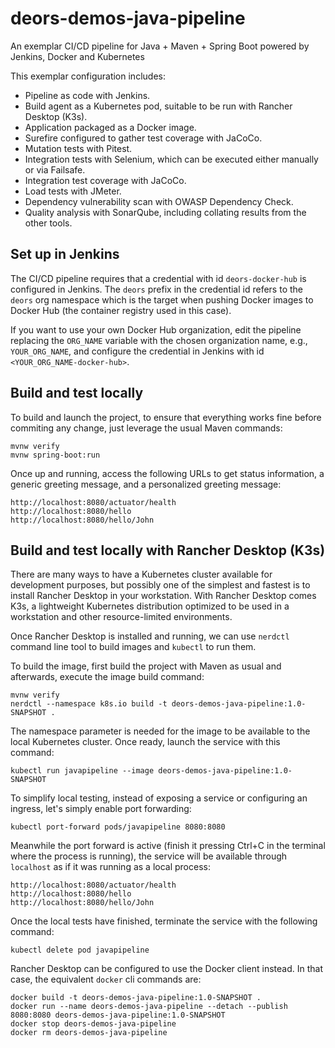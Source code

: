 # deors-demos-java-pipeline

An exemplar CI/CD pipeline for Java + Maven + Spring Boot powered by Jenkins, Docker and Kubernetes

This exemplar configuration includes:

- Pipeline as code with Jenkins.
- Build agent as a Kubernetes pod, suitable to be run with Rancher Desktop (K3s).
- Application packaged as a Docker image.
- Surefire configured to gather test coverage with JaCoCo.
- Mutation tests with Pitest.
- Integration tests with Selenium, which can be executed either manually or via Failsafe.
- Integration test coverage with JaCoCo.
- Load tests with JMeter.
- Dependency vulnerability scan with OWASP Dependency Check.
- Quality analysis with SonarQube, including collating results from the other tools.

## Set up in Jenkins

The CI/CD pipeline requires that a credential with id `deors-docker-hub` is configured in Jenkins. The `deors` prefix in the credential id refers to the `deors` org namespace which is the target when pushing Docker images to Docker Hub (the container registry used in this case).

If you want to use your own Docker Hub organization, edit the pipeline replacing the `ORG_NAME` variable with the chosen organization name, e.g., `YOUR_ORG_NAME`, and configure the credential in Jenkins with id `<YOUR_ORG_NAME-docker-hub>`.

## Build and test locally

To build and launch the project, to ensure that everything works fine before commiting any change, just leverage the usual Maven commands:

    mvnw verify
    mvnw spring-boot:run

Once up and running, access the following URLs to get status information, a generic greeting message, and a personalized greeting message:

    http://localhost:8080/actuator/health
    http://localhost:8080/hello
    http://localhost:8080/hello/John

## Build and test locally with Rancher Desktop (K3s)

There are many ways to have a Kubernetes cluster available for development purposes, but possibly one of the simplest and fastest is to install Rancher Desktop in your workstation. With Rancher Desktop comes K3s, a lightweight Kubernetes distribution optimized to be used in a workstation and other resource-limited environments.

Once Rancher Desktop is installed and running, we can use `nerdctl` command line tool to build images and `kubectl` to run them.

To build the image, first build the project with Maven as usual and afterwards, execute the image build command:

    mvnw verify
    nerdctl --namespace k8s.io build -t deors-demos-java-pipeline:1.0-SNAPSHOT .

The namespace parameter is needed for the image to be available to the local Kubernetes cluster. Once ready, launch the service with this command:

    kubectl run javapipeline --image deors-demos-java-pipeline:1.0-SNAPSHOT

To simplify local testing, instead of exposing a service or configuring an ingress, let's simply enable port forwarding:

    kubectl port-forward pods/javapipeline 8080:8080

Meanwhile the port forward is active (finish it pressing Ctrl+C in the terminal where the process is running), the service will be available through `localhost` as if it was running as a local process:

    http://localhost:8080/actuator/health
    http://localhost:8080/hello
    http://localhost:8080/hello/John

Once the local tests have finished, terminate the service with the following command:

    kubectl delete pod javapipeline

Rancher Desktop can be configured to use the Docker client instead. In that case, the equivalent `docker` cli commands are:

    docker build -t deors-demos-java-pipeline:1.0-SNAPSHOT .
    docker run --name deors-demos-java-pipeline --detach --publish 8080:8080 deors-demos-java-pipeline:1.0-SNAPSHOT
    docker stop deors-demos-java-pipeline
    docker rm deors-demos-java-pipeline
